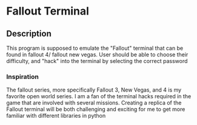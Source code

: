 # Fallout Terminal

## Description

This program is supposed to emulate the "Fallout" terminal that can be found in fallout 4/ fallout new vegas.
User should be able to choose their difficulty, and "hack" into the terminal by selecting the correct password

### Inspiration
The fallout series, more specifically Fallout 3, New Vegas, and 4 is my favorite open world series.
I am a fan of the terminal hacks required in the game that are involved with several missions.
Creating a replica of the Fallout terminal will be both challenging and exciting for me to get more familiar with different libraries in python